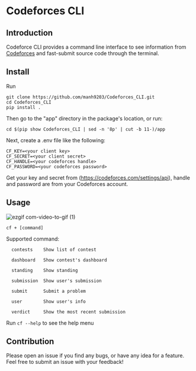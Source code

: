# Codeforces CLI

## Introduction

Codeforce CLI provides a command line interface to see information from [Codeforces](https://codeforces.com/) and fast-submit source code through the terminal.


## Install

Run 
```
git clone https://github.com/manh9203/Codeforces_CLI.git
cd Codeforces_CLI
pip install .
```

Then go to the "app" directory in the package's location, or run:
```
cd $(pip show Codeforces_CLI | sed -n '8p' | cut -b 11-)/app
```

Next, create a .env file like the following:
```
CF_KEY=<your client key>
CF_SECRET=<your client secret>
CF_HANDLE=<your codeforces handle>
CF_PASSWORD=<your codeforces password>
```
Get your key and secret from (https://codeforces.com/settings/api), handle and password are from your Codeforces account.


## Usage 

![ezgif com-video-to-gif (1)](https://github.com/manh9203/Codeforces_CLI/assets/68766217/8ea69eee-a573-4b98-9273-ee227d1aa98f)

```
cf + [command]
```

Supported command:

```
  contests    Show list of contest

  dashboard   Show contest's dashboard

  standing    Show standing

  submission  Show user's submission

  submit      Submit a problem

  user        Show user's info

  verdict     Show the most recent submission
```
​Run ```cf --help``` to see the help menu

## Contribution
Please open an issue if you find any bugs, or have any idea for a feature. Feel free to submit an issue with your feedback!
